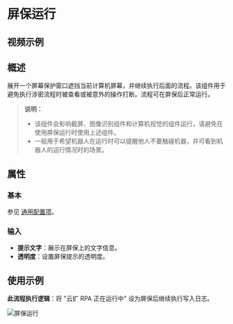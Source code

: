 # 屏保运行

## 视频示例

## 概述

展开一个屏幕保护窗口遮挡当前计算机屏幕，并继续执行后面的流程。该组件用于避免执行涉密流程时被查看或被意外的操作打断。流程可在屏保后正常运行。

> **说明：**
>
> - 该组件会影响截屏、图像识别组件和计算机视觉的组件运行，请避免在使用屏保运行时使用上述组件。
> - 一般用于希望机器人在运行时可以提醒他人不要触碰机器，并可看到机器人的运行情况时的场景。

## 属性

### 基本

参见 [通用配置项](../../Appendix/CommonConfigurationItems.md)。

### 输入

- **提示文字**：展示在屏保上的文字信息。
- **透明度**：设置屏保提示的透明度。

## 使用示例

**此流程执行逻辑**：将 "云扩 RPA 正在运行中" 设为屏保后继续执行写入日志。

![屏保运行](https://docimages.blob.core.chinacloudapi.cn/images/Activities/screensaver20220408.png)
